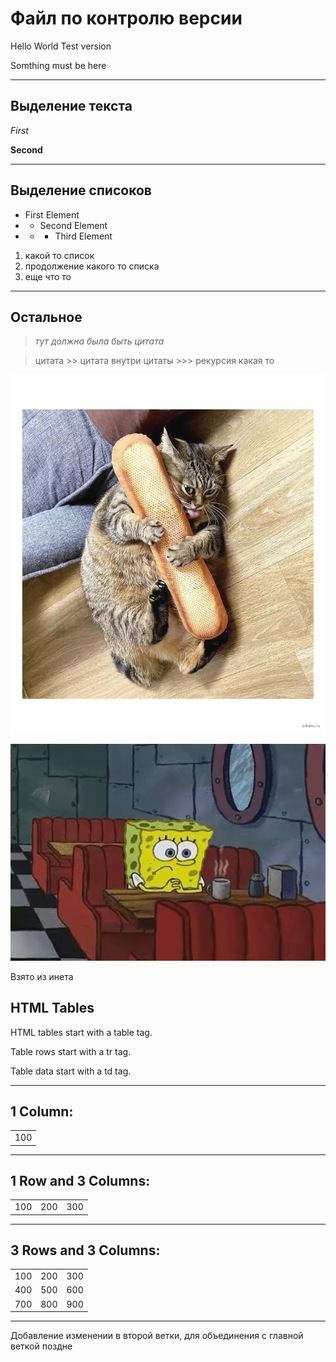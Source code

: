 # Файл по контролю версии

Hello World Test version

Somthing must be here

***

## Выделение текста

*First*

**Second**

***

## Выделение списоков

* First Element
* * Second Element
* * * Third Element

1. какой то список
2. продолжение какого то списка
3. еще что то

***

## Остальное

> *тут должна была быть цитата*

> цитата
    >> цитата внутри цитаты
        >>> рекурсия какая то

![cat](bread.jfif)

![sponge waiting](sponge.gif)

Взято из инета

<html>
<body>

<h2>HTML Tables</h2>

<p>HTML tables start with a table tag.</p>
<p>Table rows start with a tr tag.</p>
<p>Table data start with a td tag.</p>

<hr>
<h2>1 Column:</h2>

<table>
  <tr>
    <td>100</td>
  </tr>
</table>

<hr>
<h2>1 Row and 3 Columns:</h2>
<table>
  <tr>
    <td>100</td>
    <td>200</td>
    <td>300</td>
  </tr>
</table>

<hr>
<h2>3 Rows and 3 Columns:</h2>
<table>
  <tr>
    <td>100</td>
    <td>200</td>
    <td>300</td>
  </tr>
  <tr>
    <td>400</td>
    <td>500</td>
    <td>600</td>
  </tr>
  <tr>
    <td>700</td>
    <td>800</td>
    <td>900</td>
  </tr>
</table>

<hr>

</body>
</html>


Добавление изменении в второй ветки, для объединения с главной веткой поздне